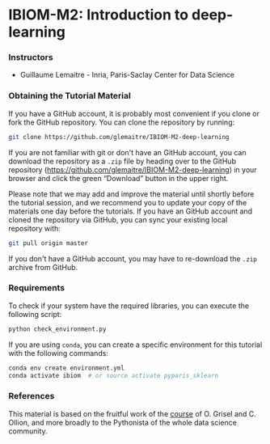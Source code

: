 # IBIOM-M2: Introduction to deep-learning

### Instructors

* Guillaume Lemaitre - Inria, Paris-Saclay Center for Data Science

### Obtaining the Tutorial Material

If you have a GitHub account, it is probably most convenient if you clone or
fork the GitHub repository. You can clone the repository by running:

```bash
git clone https://github.com/glemaitre/IBIOM-M2-deep-learning
```

If you are not familiar with git or don't have an GitHub account, you can
download the repository as a `.zip` file by heading over to the GitHub
repository (https://github.com/glemaitre/IBIOM-M2-deep-learning) in your
browser and click the green “Download” button in the upper right.

Please note that we may add and improve the material until shortly before the
tutorial session, and we recommend you to update your copy of the materials one
day before the tutorials. If you have an GitHub account and cloned the
repository via GitHub, you can sync your existing local repository with:

```bash
git pull origin master
```

If you don't have a GitHub account, you may have to re-download the `.zip`
archive from GitHub.

### Requirements

To check if your system have the required libraries, you can execute the
following script:

```bash
python check_environment.py
```

If you are using `conda`, you can create a specific environment for this
tutorial with the following commands:

```bash
conda env create environment.yml
conda activate ibiom  # or source activate pyparis_sklearn
```

### References

This material is based on the fruitful work of the
[course](https://github.com/m2dsupsdlclass/lectures-labs) of O. Grisel and
C. Ollion, and more broadly to the Pythonista of the whole data science
community.
